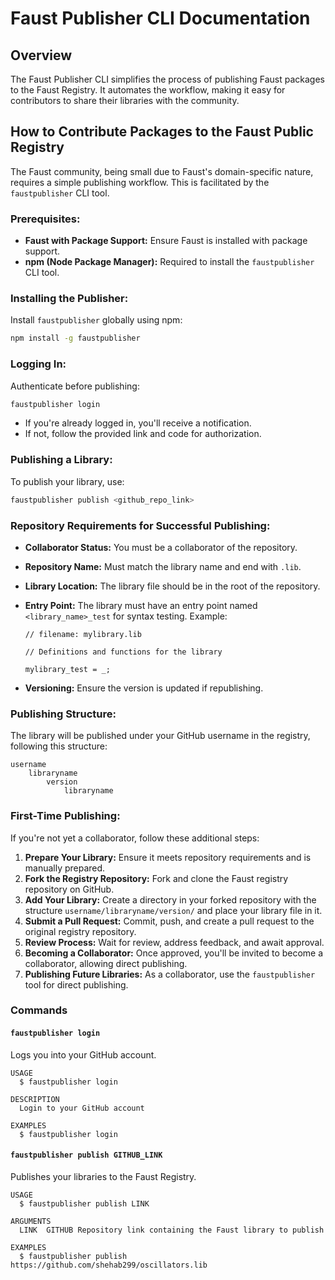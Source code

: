 # Faust Publisher CLI Documentation

## Overview

The Faust Publisher CLI simplifies the process of publishing Faust packages to the Faust Registry. It automates the workflow, making it easy for contributors to share their libraries with the community.

## How to Contribute Packages to the Faust Public Registry

The Faust community, being small due to Faust's domain-specific nature, requires a simple publishing workflow. This is facilitated by the `faustpublisher` CLI tool.

### **Prerequisites:**
- **Faust with Package Support:** Ensure Faust is installed with package support.
- **npm (Node Package Manager):** Required to install the `faustpublisher` CLI tool.

### **Installing the Publisher:**

Install `faustpublisher` globally using npm:
```bash
npm install -g faustpublisher
```

### **Logging In:**

Authenticate before publishing:
```bash
faustpublisher login
```
- If you're already logged in, you'll receive a notification.
- If not, follow the provided link and code for authorization.

### **Publishing a Library:**

To publish your library, use:
```bash
faustpublisher publish <github_repo_link>
```

### **Repository Requirements for Successful Publishing:**
- **Collaborator Status:** You must be a collaborator of the repository.
- **Repository Name:** Must match the library name and end with `.lib`.
- **Library Location:** The library file should be in the root of the repository.
- **Entry Point:** The library must have an entry point named `<library_name>_test` for syntax testing. Example:

    ```faust
    // filename: mylibrary.lib

    // Definitions and functions for the library

    mylibrary_test = _;
    ```
- **Versioning:** Ensure the version is updated if republishing.

### **Publishing Structure:**
The library will be published under your GitHub username in the registry, following this structure:
```
username
    libraryname
        version
            libraryname
```

### **First-Time Publishing:**
If you're not yet a collaborator, follow these additional steps:

1. **Prepare Your Library:** Ensure it meets repository requirements and is manually prepared.
2. **Fork the Registry Repository:** Fork and clone the Faust registry repository on GitHub.
3. **Add Your Library:** Create a directory in your forked repository with the structure `username/libraryname/version/` and place your library file in it.
4. **Submit a Pull Request:** Commit, push, and create a pull request to the original registry repository.
5. **Review Process:** Wait for review, address feedback, and await approval.
6. **Becoming a Collaborator:** Once approved, you'll be invited to become a collaborator, allowing direct publishing.
7. **Publishing Future Libraries:** As a collaborator, use the `faustpublisher` tool for direct publishing.



### **Commands**

#### `faustpublisher login`

Logs you into your GitHub account.

```
USAGE
  $ faustpublisher login

DESCRIPTION
  Login to your GitHub account

EXAMPLES
  $ faustpublisher login
```

#### `faustpublisher publish GITHUB_LINK`
Publishes your libraries to the Faust Registry.
```
USAGE
  $ faustpublisher publish LINK

ARGUMENTS
  LINK  GITHUB Repository link containing the Faust library to publish

EXAMPLES
  $ faustpublisher publish https://github.com/shehab299/oscillators.lib
```
